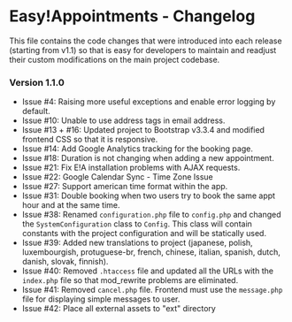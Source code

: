 # Easy!Appointments - Changelog 
This file contains the code changes that were introduced into each release (starting from v1.1) so that is easy for developers to maintain and readjust their custom modifications on the main project codebase.

### Version 1.1.0 
- Issue #4: Raising more useful exceptions and enable error logging by default.
- Issue #10: Unable to use address tags in email address.
- Issue #13 + #16: Updated project to Bootstrap v3.3.4 and modified frontend CSS so that it is responsive.
- Issue #14: Add Google Analytics tracking for the booking page.
- Issue #18: Duration is not changing when adding a new appointment.
- Issue #21: Fix E!A installation problems with AJAX requests.
- Issue #22: Google Calendar Sync - Time Zone Issue
- Issue #27: Support american time format within the app.
- Issue #31: Double booking when two users try to book the same appt hour and at the same time.
- Issue #38: Renamed `configuration.php` file to `config.php` and changed the `SystemConfiguration` class to `Config`. This class will contain constants with the project configuration and will be statically used.
- Issue #39: Added new translations to project (japanese, polish, luxembourgish, protuguese-br, french, chinese, italian, spanish, dutch, danish, slovak, finnish).
- Issue #40: Removed `.htaccess` file and updated all the URLs with the `index.php` file so that mod_rewrite problems are eliminated.
- Issue #41: Removed `cancel.php` file. Frontend must use the `message.php` file for displaying simple messages to user.
- Issue #42: Place all external assets to "ext" directory

